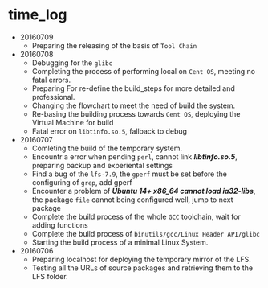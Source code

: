 # time_log

- 20160709
    - Preparing the releasing of the basis of `Tool Chain`
- 20160708
    - Debugging for the `glibc`
    - Completing the process of performing local on `Cent OS`, meeting no fatal errors.
    - Preparing For re-define the build_steps for more detailed and professional.
    - Changing the flowchart to meet the need of build the system.
    - Re-basing the building process towards `Cent OS`, deploying the Virtual Machine for build
    - Fatal error on `libtinfo.so.5`, fallback to debug
- 20160707
    - Comleting the build of the temporary system.
    - Encountr a error when pending `perl`, cannot link ***libtinfo.so.5***, preparing backup and experiental settings  
    - Find a bug of the `lfs-7.9`, the `gperf` must be set before the configuring of `grep`, add gperf
    - Encounter a problem of ***Ubuntu 14+ x86_64 cannot load ia32-libs***, the package `file` cannot being configured well, jump to next package
    - Complete the build process of the whole `GCC` toolchain, wait for adding functions
    - Complete the build process of `binutils/gcc/Linux Header API/glibc`
    - Starting the build process of a minimal Linux System.
- 20160706
    - Preparing localhost for deploying the temporary mirror of the LFS.
    - Testing all the URLs of source packages and retrieving them to the LFS folder.